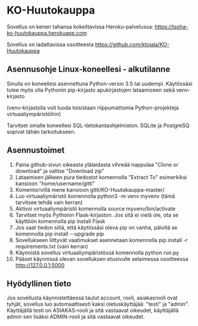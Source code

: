 # KO-Huutokauppa

Sovellus on kenen tahansa kokeiltavissa Heroku-palvelussa: https://tsoha-ko-huutokauppa.herokuapp.com

Sovellus on ladattavissa osoitteesta https://github.com/ktojala/KO-Huutokauppa

## Asennusohje Linux-koneellesi - alkutilanne

Sinulla on koneellesi asennettuna Python-versio 3.5 tai uudempi.
Käytössäsi tulee myös olla Pythonin pip-kirjasto apukirjastojen lataamiseen sekä venv-kirjasto

(venv-kirjastolla voit luoda toisistaan riippumattomia Python-projekteja virtuaaliympäristöihin) 

Tarvitset omalle koneellesi SQL-tietokantaohjelmiston.
SQLite ja PostgreSQ sopivat tähän tarkoitukseen.

## Asennustoimet

1. Paina github-sivun oikeasta ylälaidasta vihreää nappulaa "Clone or download" ja valitse "Download zip"
2. Lataamisen jälkeen pura tiedostot komennolla "Extract To" esimerkiksi kansioon "home/username/gitti"
3. Komentorivillä mene kansioon gitti/KO-Huutokauppa-master/
4. Luo virtuaaliymäristö komennolla python3 -m venv myvenv (tämä tarvitsee tehdä vain kerran)
5. Aktivoi virtuaaliympäristö komennolla source myvenv/bin/activate
6. Tarvitset myös Pythonin Flask-kirjaston. Jos sitä ei vielä ole, ota se käyttöön komennolla pip install Flask
7. Jos saat tiedon siitä, että käytössäsi oleva pip on vanha, päivitä se komennolla pip install --upgrade pip
8. Sovellukseen liittyvät vaatimukset asennetaan komennolla pip install -r requirements.txt (vain kerran)
9. Käynnistä sovellus virtuaaliympäristössä komennolla python run.py
10. Pääset käynnissä olevan sovelluksen etusivulle selaimessa osoitteessa http://127.0.0.1:5000

## Hyödyllinen tieto

Jos sovellusta käynnistettäessä taulut account, rooli, asiakasrooli ovat tyhjät, sovellus luo automaattisesti kaksi oletuskäyttäjää: "testi" ja "admin". Käyttäjällä testi on ASIAKAS-rooli ja sitä vastaavat oikeudet, käyttäjällä admin sen lisäksi ADMIN-rooli ja sitä vastaavat oikeudet.

